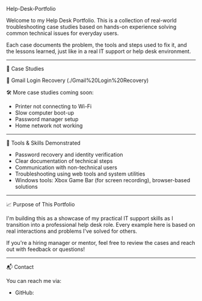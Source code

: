 Help-Desk-Portfolio

Welcome to my Help Desk Portfolio. 
This is a collection of real-world troubleshooting case studies based on hands-on experience solving common technical issues for everyday users.

Each case documents the problem, the tools and steps used to fix it, and the lessons learned, just like in a real IT support or help desk environment.

-------------------------------------------------------------------------------------------------------------------------------------------------------------------------------------------


📂 Case Studies

📄 Gmail Login Recovery (./Gmail%20Login%20Recovery)
  
🛠️ More case studies coming soon:
  
  - Printer not connecting to Wi-Fi
  - Slow computer boot-up
  - Password manager setup
  - Home network not working

-------------------------------------------------------------------------------------------------------------------------------------------------------------------------------------------

🔧 Tools & Skills Demonstrated

- Password recovery and identity verification
- Clear documentation of technical steps
- Communication with non-technical users
- Troubleshooting using web tools and system utilities
- Windows tools: Xbox Game Bar (for screen recording), browser-based solutions

-------------------------------------------------------------------------------------------------------------------------------------------------------------------------------------------

📈 Purpose of This Portfolio

I'm building this as a showcase of my practical IT support skills as I transition into a professional help desk role. Every example here is based on real interactions and problems I've solved for others.

If you're a hiring manager or mentor, feel free to review the cases and reach out with feedback or questions!

-------------------------------------------------------------------------------------------------------------------------------------------------------------------------------------------

📬 Contact

You can reach me via:

- GitHub: 



